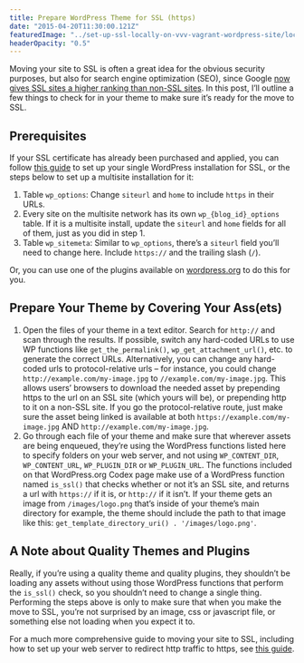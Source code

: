 ```yaml
---
title: Prepare WordPress Theme for SSL (https)
date: "2015-04-20T11:30:00.121Z"
featuredImage: "../set-up-ssl-locally-on-vvv-vagrant-wordpress-site/locks.jpg"
headerOpacity: "0.5"
---
```


Moving your site to SSL is often a great idea for the obvious security purposes, but also for search engine optimization (SEO), since Google [now gives SSL sites a higher ranking than non-SSL sites](http://searchengineland.com/google-starts-giving-ranking-boost-secure-httpsssl-sites-199446). In this post, I’ll outline a few things to check for in your theme to make sure it’s ready for the move to SSL.

## Prerequisites

If your SSL certificate has already been purchased and applied, you can follow [this guide](http://www.wpbeginner.com/wp-tutorials/how-to-add-ssl-and-https-in-wordpress/) to set up your single WordPress installation for SSL, or the steps below to set up a multisite installation for it:

1. Table `wp_options`: Change `siteurl` and `home` to include `https` in their URLs.
1. Every site on the multisite network has its own `wp_{blog_id}_options` table. If it is a multisite install, update the `siteurl` and `home` fields for all of them, just as you did in step 1.
1. Table `wp_sitemeta`: Similar to `wp_options`, there’s a `siteurl` field you’ll need to change here. Include `https://` and the trailing slash (`/`).

Or, you can use one of the plugins available on [wordpress.org](http://wordpress.org/plugins/) to do this for you.

## Prepare Your Theme by Covering Your Ass(ets)

1. Open the files of your theme in a text editor. Search for `http://` and scan through the results. If possible, switch any hard-coded URLs to use WP functions like `get_the_permalink()`, `wp_get_attachment_url()`, etc. to generate the correct URLs. Alternatively, you can change any hard-coded urls to protocol-relative urls – for instance, you could change `http://example.com/my-image.jpg` to `//example.com/my-image.jpg`. This allows users’ browsers to download the needed asset by prepending https to the url on an SSL site (which yours will be), or prepending http to it on a non-SSL site. If you go the protocol-relative route, just make sure the asset being linked is available at both `https://example.com/my-image.jpg` AND `http://example.com/my-image.jpg`.
1. Go through each file of your theme and make sure that wherever assets are being enqueued, they’re using the WordPress functions listed here to specify folders on your web server, and not using `WP_CONTENT_DIR`, `WP_CONTENT_URL`, `WP_PLUGIN_DIR` or `WP_PLUGIN_URL`. The functions included on that WordPress.org Codex page make use of a WordPress function named `is_ssl()` that checks whether or not it’s an SSL site, and returns a url with `https://` if it is, or `http://` if it isn’t. If your theme gets an image from `/images/logo.png` that’s inside of your theme’s main directory for example, the theme should include the path to that image like this: `get_template_directory_uri() . '/images/logo.png'`.

## A Note about Quality Themes and Plugins

Really, if you’re using a quality theme and quality plugins, they shouldn’t be loading any assets without using those WordPress functions that perform the `is_ssl()` check, so you shouldn’t need to change a single thing. Performing the steps above is only to make sure that when you make the move to SSL, you’re not surprised by an image, css or javascript file, or something else not loading when you expect it to.

For a much more comprehensive guide to moving your site to SSL, including how to set up your web server to redirect http traffic to https, see [this guide](https://yoast.com/move-website-https-ssl/).
